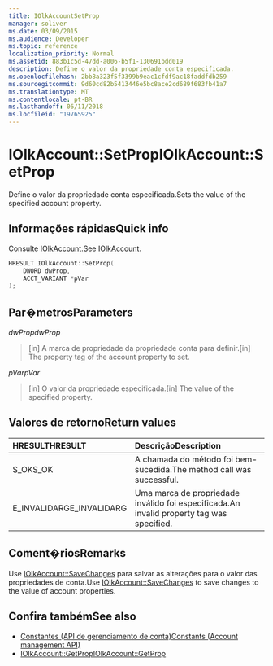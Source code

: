 ```yaml
---
title: IOlkAccountSetProp
manager: soliver
ms.date: 03/09/2015
ms.audience: Developer
ms.topic: reference
localization_priority: Normal
ms.assetid: 883b1c5d-47dd-a006-b5f1-130691bdd019
description: Define o valor da propriedade conta especificada.
ms.openlocfilehash: 2bb8a323f5f3399b9eac1cfdf9ac18faddfdb259
ms.sourcegitcommit: 9d60cd82b5413446e5bc8ace2cd689f683fb41a7
ms.translationtype: MT
ms.contentlocale: pt-BR
ms.lasthandoff: 06/11/2018
ms.locfileid: "19765925"
---
```

# <a name="iolkaccountsetprop"></a><span data-ttu-id="cb0e9-103">IOlkAccount::SetProp</span><span class="sxs-lookup"><span data-stu-id="cb0e9-103">IOlkAccount::SetProp</span></span>

<span data-ttu-id="cb0e9-104">Define o valor da propriedade conta especificada.</span><span class="sxs-lookup"><span data-stu-id="cb0e9-104">Sets the value of the specified account property.</span></span>
  
## <a name="quick-info"></a><span data-ttu-id="cb0e9-105">Informações rápidas</span><span class="sxs-lookup"><span data-stu-id="cb0e9-105">Quick info</span></span>

<span data-ttu-id="cb0e9-106">Consulte [IOlkAccount](iolkaccount.md).</span><span class="sxs-lookup"><span data-stu-id="cb0e9-106">See [IOlkAccount](iolkaccount.md).</span></span>
  
```cpp
HRESULT IOlkAccount::SetProp(  
    DWORD dwProp, 
    ACCT_VARIANT *pVar 
);
```

## <a name="parameters"></a><span data-ttu-id="cb0e9-107">Par�metros</span><span class="sxs-lookup"><span data-stu-id="cb0e9-107">Parameters</span></span>

<span data-ttu-id="cb0e9-108">_dwProp_</span><span class="sxs-lookup"><span data-stu-id="cb0e9-108">_dwProp_</span></span>
  
> <span data-ttu-id="cb0e9-109">[in] A marca de propriedade da propriedade conta para definir.</span><span class="sxs-lookup"><span data-stu-id="cb0e9-109">[in] The property tag of the account property to set.</span></span>
    
<span data-ttu-id="cb0e9-110">_pVar_</span><span class="sxs-lookup"><span data-stu-id="cb0e9-110">_pVar_</span></span>
  
> <span data-ttu-id="cb0e9-111">[in] O valor da propriedade especificada.</span><span class="sxs-lookup"><span data-stu-id="cb0e9-111">[in] The value of the specified property.</span></span>
    
## <a name="return-values"></a><span data-ttu-id="cb0e9-112">Valores de retorno</span><span class="sxs-lookup"><span data-stu-id="cb0e9-112">Return values</span></span>

|<span data-ttu-id="cb0e9-113">**HRESULT**</span><span class="sxs-lookup"><span data-stu-id="cb0e9-113">**HRESULT**</span></span>|<span data-ttu-id="cb0e9-114">**Descrição**</span><span class="sxs-lookup"><span data-stu-id="cb0e9-114">**Description**</span></span>|
|:-----|:-----|
|<span data-ttu-id="cb0e9-115">S_OK</span><span class="sxs-lookup"><span data-stu-id="cb0e9-115">S_OK</span></span>  <br/> |<span data-ttu-id="cb0e9-116">A chamada do método foi bem-sucedida.</span><span class="sxs-lookup"><span data-stu-id="cb0e9-116">The method call was successful.</span></span>  <br/> |
|<span data-ttu-id="cb0e9-117">E_INVALIDARG</span><span class="sxs-lookup"><span data-stu-id="cb0e9-117">E_INVALIDARG</span></span>  <br/> |<span data-ttu-id="cb0e9-118">Uma marca de propriedade inválido foi especificada.</span><span class="sxs-lookup"><span data-stu-id="cb0e9-118">An invalid property tag was specified.</span></span>  <br/> |
   
## <a name="remarks"></a><span data-ttu-id="cb0e9-119">Coment�rios</span><span class="sxs-lookup"><span data-stu-id="cb0e9-119">Remarks</span></span>

<span data-ttu-id="cb0e9-120">Use [IOlkAccount::SaveChanges](iolkaccount-savechanges.md) para salvar as alterações para o valor das propriedades de conta.</span><span class="sxs-lookup"><span data-stu-id="cb0e9-120">Use [IOlkAccount::SaveChanges](iolkaccount-savechanges.md) to save changes to the value of account properties.</span></span> 
  
## <a name="see-also"></a><span data-ttu-id="cb0e9-121">Confira também</span><span class="sxs-lookup"><span data-stu-id="cb0e9-121">See also</span></span>

- [<span data-ttu-id="cb0e9-122">Constantes (API de gerenciamento de conta)</span><span class="sxs-lookup"><span data-stu-id="cb0e9-122">Constants (Account management API)</span></span>](constants-account-management-api.md) 
- [<span data-ttu-id="cb0e9-123">IOlkAccount::GetProp</span><span class="sxs-lookup"><span data-stu-id="cb0e9-123">IOlkAccount::GetProp</span></span>](iolkaccount-getprop.md)

